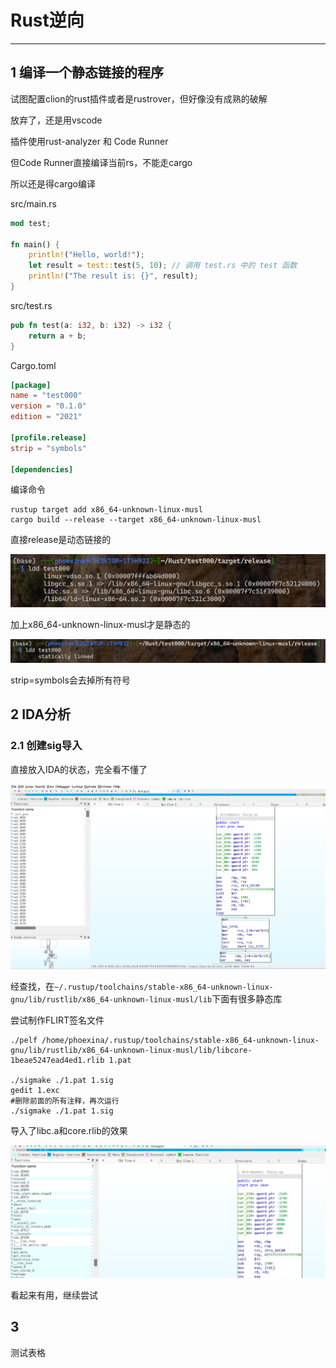 # Rust逆向

---

## 1 编译一个静态链接的程序

试图配置clion的rust插件或者是rustrover，但好像没有成熟的破解

放弃了，还是用vscode

插件使用rust-analyzer 和 Code Runner

但Code Runner直接编译当前rs，不能走cargo

所以还是得cargo编译

src/main.rs

```rust
mod test;

fn main() {
    println!("Hello, world!");
    let result = test::test(5, 10); // 调用 test.rs 中的 test 函数  
    println!("The result is: {}", result); 
}
```

src/test.rs

```rust
pub fn test(a: i32, b: i32) -> i32 {  
    return a + b;  
}
```

Cargo.toml

```toml
[package]
name = "test000"
version = "0.1.0"
edition = "2021"

[profile.release]   
strip = "symbols" 

[dependencies]
```

编译命令

```shell
rustup target add x86_64-unknown-linux-musl
cargo build --release --target x86_64-unknown-linux-musl
```

直接release是动态链接的

![](../images/2024-10-28-15-03-25-image.png)

加上x86_64-unknown-linux-musl才是静态的

![](../images/2024-10-28-15-04-52-image.png)

strip=symbols会去掉所有符号

## 2 IDA分析

### 2.1 创建sig导入

直接放入IDA的状态，完全看不懂了

![](../images/2024-10-28-15-06-58-image.png)

经查找，在`~/.rustup/toolchains/stable-x86_64-unknown-linux-gnu/lib/rustlib/x86_64-unknown-linux-musl/lib`下面有很多静态库

尝试制作FLIRT签名文件

```shell
./pelf /home/phoexina/.rustup/toolchains/stable-x86_64-unknown-linux-gnu/lib/rustlib/x86_64-unknown-linux-musl/lib/libcore-1beae5247ead4ed1.rlib 1.pat

./sigmake ./1.pat 1.sig
gedit 1.exc
#删除前面的所有注释，再次运行
./sigmake ./1.pat 1.sig
```

导入了libc.a和core.rlib的效果

![](../images/2024-10-28-15-10-46-image.png)

看起来有用，继续尝试
## 3 

测试表格
